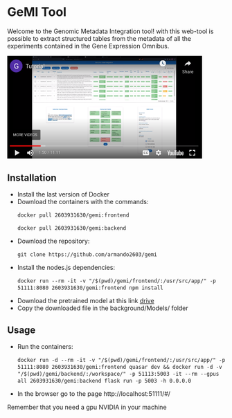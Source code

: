 # GeMI Tool

Welcome to the Genomic Metadata Integration tool! with this web-tool is possible to extract structured tables from the metadata of all the experiments contained in the Gene Expression Omnibus.

<a href="https://www.youtube.com/watch?v=HLcDDIQ69YA" target="_blank"><img src="https://raw.githubusercontent.com/armando2603/GeMI/incremental_model/doc/img/youtube_gemi.png" width="450" alt="KDD promo video"/></a>

## Installation

- Install the last version of Docker
- Download the containers with the commands:
  ```console
  docker pull 2603931630/gemi:frontend
  ```
  ```console
  docker pull 2603931630/gemi:backend
  ```
- Download the repository:
  ```console
  git clone https://github.com/armando2603/gemi
  ```
- Install the nodes.js dependencies:
  ```console
  docker run --rm -it -v "/$(pwd)/gemi/frontend/:/usr/src/app/" -p 51111:8080 2603931630/gemi:frontend npm install
  ```
- Download the pretrained model at this link <a href="https://drive.google.com/file/d/1ZhGYUWkQgO71yRmmCTaT5a2rG_xZrBED/view?usp=sharing" target="_blank">drive</a>
- Copy the downloaded file in the background/Models/ folder
  
## Usage
- Run the containers:
  ```console
  docker run -d --rm -it -v "/$(pwd)/gemi/frontend/:/usr/src/app/" -p 51111:8080 2603931630/gemi:frontend quasar dev && docker run -d -v "/$(pwd)/gemi/backend/:/workspace/" -p 51113:5003 -it --rm --gpus all 2603931630/gemi:backend flask run -p 5003 -h 0.0.0.0
  ```
- In the browser go to the page http://localhost:51111/#/

Remember that you need a gpu NVIDIA in your machine
